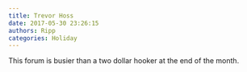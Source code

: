 ```yaml
---
title: Trevor Hoss
date: 2017-05-30 23:26:15
authors: Ripp
categories: Holiday
---
```


 This forum is busier than a two dollar hooker at the end of the month.